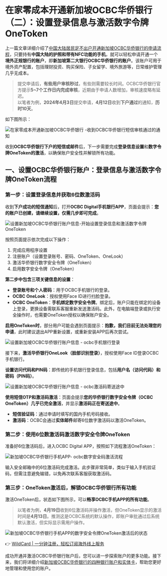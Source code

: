 # 在家零成本开通新加坡OCBC华侨银行（二）：设置登录信息与激活数字令牌OneToken

上一篇文章详细介绍了[中国大陆居民足不出户开通新加坡OCBC华侨银行的申请流程](#)，只要持有**中国大陆的护照和带有NFC功能的手机**，就可以轻松申请开通一个**境外正规银行的账户**，即**新加坡第二大银行OCBC华侨银行的账户**。该账户可用于境外资产配置，包括理财投资、购买保险、子女留学、境外旅游等，日常维护管理几乎无成本。

> 提交申请后，**有些用户审核秒过**，有些则需要较长时间。OCBC华侨银行官方提示**5~7个工作日内完成审核**，近期由于申请人数增加，审核速度略有延迟。  
> 以笔者为例，**2024年4月3日**提交申请，**4月12日**收到**下户通过**的通知，**历时10天**。

如下图所示：

![在家零成本开通新加坡OCBC华侨银行 -收到OCBC华侨银行短信审核通过的通知](https://bbtdd.com/img/825555423393569.webp)

收到**OCBC华侨银行下户的短信或邮件**后，下一步需要完成**登录信息设置**和**数字令牌OneToken的激活**，以确保账户安全性并解锁所有功能。

## 一、设置OCBC华侨银行账户：登录信息与激活数字令牌OneToken流程

### 第一步：设置登录信息并获取6位数激活码

收到**下户成功的短信通知**后，打开**OCBC Digital手机银行APP**，页面会提示：**您的账户已创建，请继续设置，仅需几步即可完成**。

![设置新加坡OCBC华侨银行账户信息-开始设置登录信息和激活数字令牌OneToken](https://bbtdd.com/img/16650572.webp)

按照页面提示依次完成以下操作：  
1. 完成应用程序设置  
2. 注册账户（设置登录账号、密码、OneToken、OneLook）  
3. 激活华侨银行数字安全令牌（OneToken）  
4. 启用数字安全令牌（OneToken）

**第二步中包含三项关键信息的设置**：  
- **登录账号和个人密码**：用于OCBC手机银行的登录。  
- **OCBC OneLook**：授权使用Face ID进行扫脸登录。  
- **OCBC OneToken**：**手机绑定数字安全令牌**。绑定后，账户只能在绑定的设备上登录，更换设备需联系客服重新发送激活码。此外，在电脑端登录或执行安全操作时，也需要OneToken授权以确保账户安全。

**启用OneToken时**，部分用户可能会遇到页面提示：**抱歉，我们目前无法处理您的申请**，此时建议退出APP重新设置，或重新安装APP后再次尝试。

![设置新加坡OCBC华侨银行账户信息 - ocbc手机银行登录](https://bbtdd.com/img/3496513088.webp)

接下来，**激活华侨银行OneLook（脸部识别登录）**，授权使用Face ID登录OCBC手机银行。

**设置访问代码和PIN码**：即传统的手机银行登录信息，包括**用户名（访问代码）**和**密码（PIN码）**。

![设置新加坡OCBC华侨银行账户信息 - ocbc激活码寄送途中](https://bbtdd.com/img/1559558501.webp)

**使用短信OTP和激活码激活**：页面会提示**您的华侨银行数字安全令牌（OCBC OneToken）几乎已完全激活**，并显示**激活码正在寄送途中**。

- **短信验证码**：通过申请时填写的国内手机号码接收。  
- **激活码**：OCBC会通过**实体邮件**邮寄6位数字激活码以激活OneToken。

### 第二步：使用6位数激活码激活数字安全令牌OneToken

准备好6位激活码后，进入OCBC Digital APP，按照如下流程激活OneToken：

![新加坡OCBC华侨银行手机APP- ocbc数字安全码激活流程](https://bbtdd.com/img/8540633478482.webp)

输入安全邮箱中的6位激活码完成激活。此步骤非常简单，类似于输入手机验证码，但需注意避免输错，以免再次联系客服获取激活码。

### 第三步：OneToken激活后，解锁OCBC华侨银行所有功能

激活OneToken后，状态如下图所示，可以**畅享OCBC手机APP的所有功能**。

> 以笔者为例，**4月19日**收到6位激活码并操作激活，但OneToken显示的激活时间是**4月13日**。推测这是OCBC系统的默认操作，即账户审批通过后系统默认激活，但实际显示需用户操作。

![新加坡OCBC华侨银行手机APP的数字安全令牌OneToken激活后的状态](https://bbtdd.com/img/70061465292.webp)

👉 [WildCard | 一分钟注册，轻松订阅海外线上服务](https://bbtdd.com/WildCard)

成功开通并激活OCBC华侨银行账户后，您可以进一步探索账户的更多功能。接下来，我们将详细介绍[新加坡OCBC华侨银行的四种银行账户和实体卡](#)，帮助您更好地管理和使用您的账户。